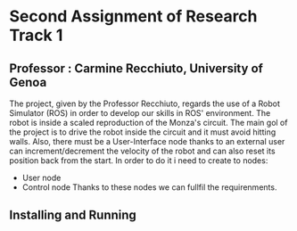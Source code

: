 Second Assignment of Research Track 1 
================================
## Professor : Carmine Recchiuto, University of Genoa

The project, given by the Professor Recchiuto, regards the use of a Robot Simulator (ROS) in order to develop our skills in ROS' environment. The robot is inside a scaled reproduction of the Monza's circuit. The main gol of the project is to drive the robot inside the circuit and it must avoid hitting walls. Also, there must be a User-Interface node thanks to an external user can increment/decrement the velocity of the robot and can also reset its position back from the start. In order to do it i need to create to nodes:
* User node 
* Control node 
Thanks to these nodes we can fullfil the requirenments. 

Installing and Running
----------------------



